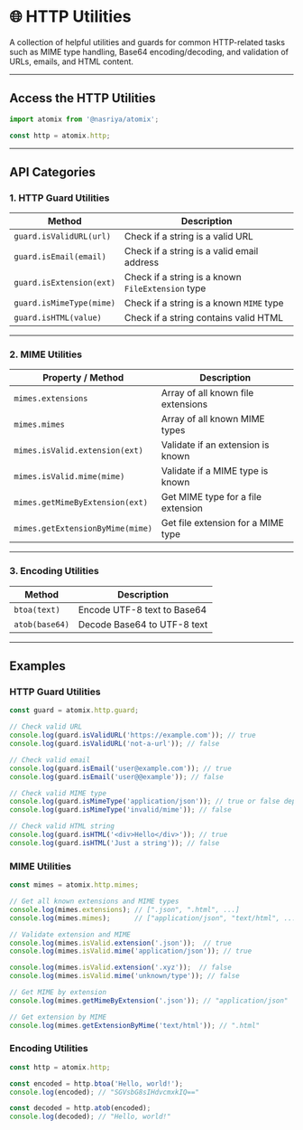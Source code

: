 # 🌐 HTTP Utilities
A collection of helpful utilities and guards for common HTTP-related tasks such as MIME type handling, Base64 encoding/decoding, and validation of URLs, emails, and HTML content.

---

## Access the HTTP Utilities

```ts
import atomix from '@nasriya/atomix';

const http = atomix.http;
```
---

## API Categories

### 1. HTTP Guard Utilities

| Method                   | Description                                       |
| ------------------------ | ------------------------------------------------- |
| `guard.isValidURL(url)`  | Check if a string is a valid URL                  |
| `guard.isEmail(email)`   | Check if a string is a valid email address        |
| `guard.isExtension(ext)` | Check if a string is a known `FileExtension` type |
| `guard.isMimeType(mime)` | Check if a string is a known `MIME` type          |
| `guard.isHTML(value)`    | Check if a string contains valid HTML             |

---

### 2. MIME Utilities

| Property / Method                | Description                        |
| -------------------------------- | ---------------------------------- |
| `mimes.extensions`               | Array of all known file extensions |
| `mimes.mimes`                    | Array of all known MIME types      |
| `mimes.isValid.extension(ext)`   | Validate if an extension is known  |
| `mimes.isValid.mime(mime)`       | Validate if a MIME type is known   |
| `mimes.getMimeByExtension(ext)`  | Get MIME type for a file extension |
| `mimes.getExtensionByMime(mime)` | Get file extension for a MIME type |

---

### 3. Encoding Utilities

| Method         | Description                 |
| -------------- | --------------------------- |
| `btoa(text)`   | Encode UTF-8 text to Base64 |
| `atob(base64)` | Decode Base64 to UTF-8 text |

---
## Examples

### HTTP Guard Utilities

```ts
const guard = atomix.http.guard;

// Check valid URL
console.log(guard.isValidURL('https://example.com')); // true
console.log(guard.isValidURL('not-a-url')); // false

// Check valid email
console.log(guard.isEmail('user@example.com')); // true
console.log(guard.isEmail('user@@example')); // false

// Check valid MIME type
console.log(guard.isMimeType('application/json')); // true or false depending on your list
console.log(guard.isMimeType('invalid/mime')); // false

// Check valid HTML string
console.log(guard.isHTML('<div>Hello</div>')); // true
console.log(guard.isHTML('Just a string')); // false
```

### MIME Utilities

```ts
const mimes = atomix.http.mimes;

// Get all known extensions and MIME types
console.log(mimes.extensions); // [".json", ".html", ...]
console.log(mimes.mimes);      // ["application/json", "text/html", ...]

// Validate extension and MIME
console.log(mimes.isValid.extension('.json'));  // true
console.log(mimes.isValid.mime('application/json')); // true

console.log(mimes.isValid.extension('.xyz'));  // false
console.log(mimes.isValid.mime('unknown/type')); // false

// Get MIME by extension
console.log(mimes.getMimeByExtension('.json')); // "application/json"

// Get extension by MIME
console.log(mimes.getExtensionByMime('text/html')); // ".html"
```

### Encoding Utilities

```ts
const http = atomix.http;

const encoded = http.btoa('Hello, world!');
console.log(encoded); // "SGVsbG8sIHdvcmxkIQ=="

const decoded = http.atob(encoded);
console.log(decoded); // "Hello, world!"
```